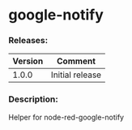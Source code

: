 # google-notify

### Releases:
| Version   |Comment|
| ----------|:-------------:|
| 1.0.0     | Initial  release


### Description:

Helper for node-red-google-notify